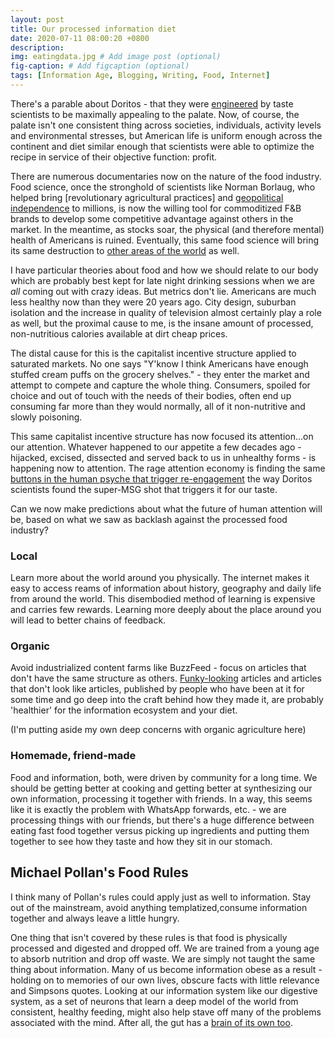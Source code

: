 ```yaml
---
layout: post
title: Our processed information diet
date: 2020-07-11 08:00:20 +0800
description: 
img: eatingdata.jpg # Add image post (optional)
fig-caption: # Add figcaption (optional)
tags: [Information Age, Blogging, Writing, Food, Internet]
---
```


There's a parable about Doritos - that they were [engineered](https://www.mashed.com/120166/untold-truth-doritos/) by taste scientists to be maximally appealing to the palate. Now, of course, the palate isn't one consistent thing across societies, individuals, activity levels and environmental stresses, but American life is uniform enough across the continent and diet similar enough that scientists were able to optimize the recipe in service of their objective function: profit.

There are numerous documentaries now on the nature of the food industry. Food science, once the stronghold of scientists like Norman Borlaug, who helped bring [revolutionary agricultural practices] and [geopolitical independence](../bizarre-fertilizer)
 to millions, is now the willing tool for commoditized F&B brands to develop some competitive advantage against others in the market. In the meantime, as stocks soar, the physical (and therefore mental) health of Americans is ruined. Eventually, this same food science will bring its same destruction to [other areas of the world](https://en.wikipedia.org/wiki/Obesity_in_Mexico) as well.

I have particular theories about food and how we should relate to our body which are probably best kept for late night drinking sessions when we are *all* coming out with crazy ideas. But metrics don't lie. Americans are much less healthy now than they were 20 years ago. City design, suburban isolation and the increase in quality of television almost certainly play a role as well, but the proximal cause to me, is the insane amount of processed, non-nutritious calories available at dirt cheap prices.

The distal cause for this is the capitalist incentive structure applied to saturated markets. No one says "Y'know I think Americans have enough stuffed cream puffs on the grocery shelves." - they enter the market and attempt to compete and capture the whole thing. Consumers, spoiled for choice and out of touch with the needs of their bodies, often end up consuming far more than they would normally, all of it non-nutritive and slowly poisoning.

This same capitalist incentive structure has now focused its attention...on our attention. Whatever happened to our appetite a few decades ago - hijacked, excised, dissected and served back to us in unhealthy forms - is happening now to attention. The rage attention economy is finding the same [buttons in the human psyche that trigger re-engagement](https://www.youtube.com/watch?v=rE3j_RHkqJc) the way Doritos scientists found the super-MSG shot that triggers it for our taste. 

Can we now make predictions about what the future of human attention will be, based on what we saw as backlash against the processed food industry?

### Local
Learn more about the world around you physically. The internet makes it easy to access reams of information about history, geography and daily life from around the world. This disembodied method of learning is expensive and carries few rewards. Learning more deeply about the place around you will lead to better chains of feedback.

### Organic
Avoid industrialized content farms like BuzzFeed - focus on articles that don't have the same structure as others. [Funky-looking](https://en.wikipedia.org/wiki/Heirloom_tomato) articles and articles that don't look like articles, published by people who have been at it for some time and go deep into the craft behind how they made it, are probably 'healthier' for the information ecosystem and your diet.

(I'm putting aside my own deep concerns with organic agriculture here)

### Homemade, friend-made
Food and information, both, were driven by community for a long time. We should be getting better at cooking and getting better at synthesizing our own information, processing it together with friends. In a way, this seems like it is exactly the problem with WhatsApp forwards, etc. - we are processing things with our friends, but there's a huge difference between eating fast food together versus picking up ingredients and putting them together to see how they taste and how they sit in our stomach.


## Michael Pollan's Food Rules
I think many of Pollan's rules could apply just as well to information. Stay out of the mainstream, avoid anything templatized,consume information together and always leave a little hungry.


One thing that isn't covered by these rules is that food is physically processed and digested and dropped off. We are trained from a young age to absorb nutrition and drop off waste. We are simply not taught the same thing about information. Many of us become information obese as a result - holding on to memories of our own lives, obscure facts with little relevance and Simpsons quotes. Looking at our information system like our digestive system, as a set of neurons that learn a deep model of the world from consistent, healthy feeding, might also help stave off many of the problems associated with the mind. After all, the gut has a [brain of its own too](https://en.wikipedia.org/wiki/Enteric_nervous_system).  
